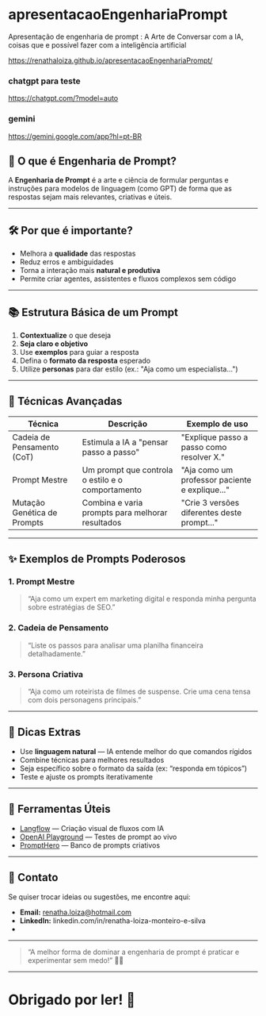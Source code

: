 # apresentacaoEngenhariaPrompt
Apresentação de engenharia de prompt : A Arte de Conversar com a IA,  coisas que e possível fazer com a inteligência artificial

https://renathaloiza.github.io/apresentacaoEngenhariaPrompt/

### chatgpt para teste
https://chatgpt.com/?model=auto
### gemini
https://gemini.google.com/app?hl=pt-BR

## 🎯 O que é Engenharia de Prompt?

A **Engenharia de Prompt** é a arte e ciência de formular perguntas e instruções para modelos de linguagem (como GPT) de forma que as respostas sejam mais relevantes, criativas e úteis.

---

## 🛠️ Por que é importante?

- Melhora a **qualidade** das respostas  
- Reduz erros e ambiguidades  
- Torna a interação mais **natural e produtiva**  
- Permite criar agentes, assistentes e fluxos complexos sem código

---

## 📚 Estrutura Básica de um Prompt

1. **Contextualize** o que deseja  
2. **Seja claro e objetivo**  
3. Use **exemplos** para guiar a resposta  
4. Defina o **formato da resposta** esperado  
5. Utilize **personas** para dar estilo (ex.: "Aja como um especialista...")

---

## 🧩 Técnicas Avançadas

| Técnica                     | Descrição                                            | Exemplo de uso                              |
|----------------------------|-----------------------------------------------------|---------------------------------------------|
| Cadeia de Pensamento (CoT) | Estimula a IA a "pensar passo a passo"              | "Explique passo a passo como resolver X."  |
| Prompt Mestre              | Um prompt que controla o estilo e o comportamento   | "Aja como um professor paciente e explique..." |
| Mutação Genética de Prompts| Combina e varia prompts para melhorar resultados    | "Crie 3 versões diferentes deste prompt..." |

---

## ✨ Exemplos de Prompts Poderosos

### 1. Prompt Mestre

> “Aja como um expert em marketing digital e responda minha pergunta sobre estratégias de SEO.”

### 2. Cadeia de Pensamento

> “Liste os passos para analisar uma planilha financeira detalhadamente.”

### 3. Persona Criativa

> “Aja como um roteirista de filmes de suspense. Crie uma cena tensa com dois personagens principais.”

---

## 📌 Dicas Extras

- Use **linguagem natural** — IA entende melhor do que comandos rígidos  
- Combine técnicas para melhores resultados  
- Seja específico sobre o formato da saída (ex: “responda em tópicos”)  
- Teste e ajuste os prompts iterativamente  

---

## 🌟 Ferramentas Úteis

- [Langflow](https://langflow.com) — Criação visual de fluxos com IA  
- [OpenAI Playground](https://platform.openai.com/playground) — Testes de prompt ao vivo  
- [PromptHero](https://prompthero.com) — Banco de prompts criativos  

---

## 🤝 Contato

Se quiser trocar ideias ou sugestões, me encontre aqui:

- **Email:** renatha.loiza@hotmail.com
- **LinkedIn:** linkedin.com/in/renatha-loiza-monteiro-e-silva  
-

---

> “A melhor forma de dominar a engenharia de prompt é praticar e experimentar sem medo!” 🚀💬

---

# Obrigado por ler! 🙌

